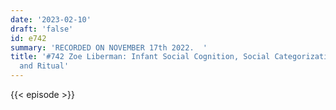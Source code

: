 ```yaml
---
date: '2023-02-10'
draft: 'false'
id: e742
summary: 'RECORDED ON NOVEMBER 17th 2022.  '
title: '#742 Zoe Liberman: Infant Social Cognition, Social Categorization, Gossip,
  and Ritual'
---
```

{{< episode >}}
